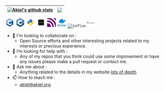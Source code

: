 
| <a href="https://github.com/akielaries/github-readme-stats"><img align="center" src="https://github-readme-stats.vercel.app/api?username=akielaries&show_icons=true&count_private=true&include_all_commits=true&theme=buefy&hide_border=true" alt="Akiel's github stats" /></a> | <a href="https://github.com/akielaries/github-readme-stats"><img align="center" src="https://github-readme-stats.vercel.app/api/top-langs/?username=akielaries&count_private=true&hide=java,javascript,html&langs_count=10&layout=compact&theme=buefy&hide_border=true" /></a> |
| ------------- | ------------- |

<code><img height="30" alt="c" src="https://raw.githubusercontent.com/github/explore/f3e22f0dca2be955676bc70d6214b95b13354ee8/topics/c/c.png"></code>
<code><img height="30" alt="cpp" src="https://raw.githubusercontent.com/github/explore/80688e429a7d4ef2fca1e82350fe8e3517d3494d/topics/cpp/cpp.png"></code>
<code><img height="30" alt="python" src="https://raw.githubusercontent.com/github/explore/80688e429a7d4ef2fca1e82350fe8e3517d3494d/topics/python/python.png"></code>
<code><img height="30" alt="assembly" src="https://raw.githubusercontent.com/github/explore/e495457f5ff28c343f9e422f8e3cf80fd3e80890/topics/assembly/assembly.png"></code>
<code><img height="30" alt="mqtt" src="https://raw.githubusercontent.com/github/explore/6afe2c43768e7ef1e252839a1f1c12b730faa007/topics/mqtt/mqtt.png"></code>
<code><img height="30" alt="docker" src="https://raw.githubusercontent.com/github/explore/80688e429a7d4ef2fca1e82350fe8e3517d3494d/topics/docker/docker.png"></code>
<code><img height="30" width="30" alt="influx" src="https://upload.wikimedia.org/wikipedia/commons/thumb/c/c6/Influxdb_logo.svg/512px-Influxdb_logo.svg.png?20170116055516"></code>
<code><img height="30" alt="mongo" src="https://raw.githubusercontent.com/github/explore/80688e429a7d4ef2fca1e82350fe8e3517d3494d/topics/mongodb/mongodb.png"></code>
<code><img height="40" alt="" src=""></code>


- 👯 I'm looking to collaborate on : 
    - Open Source efforts and other interesting projects related
    to my interests or previous experience.
- 🤔 I’m looking for help with :
    - Any of my repos that you think could use some improvement or 
    have any issues please make a pull request or contact me.
- 💬 Ask me about :
    - Anything related to the details in my website [lots of depth](https://akielaries.github.io/).
- 📫 How to reach me : 
    - [akiel@akiel.org](mailto:akiel@akiel.org)

